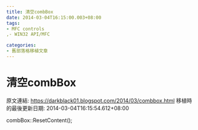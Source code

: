```yaml
---
title: 清空combBox
date: 2014-03-04T16:15:00.003+08:00
tags: 
- MFC controls
,- WIN32 API/MFC

categories:
- 舊部落格移植文章
---
```


# 清空combBox

原文連結: https://darkblack01.blogspot.com/2014/03/combbox.html
移植時的最後更新日期: 2014-03-04T16:15:54.612+08:00

combBox::ResetContent();
